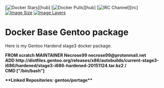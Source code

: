 
[![Docker Stars](https://img.shields.io/docker/stars/necrose99/gentoo-x86-hardened.svg)][hub]
[![Docker Pulls](https://img.shields.io/docker/pulls/necrose99/gentoo-x86-hardened.svg)][hub]
[![IRC Channel](https://img.shields.io/badge/irc-%23necrose99-blue.svg)][irc]
[![Image Size](https://img.shields.io/imagelayers/image-size/necrose99/gentoo-x86-hardened/latest.svg)](https://imagelayers.io/?images=necrose99/gentoo-x86-hardened:latest)
[![Image Layers](https://img.shields.io/imagelayers/layers/necrose99/gentoo-x86-hardened/latest.svg)](https://imagelayers.io/?images=necrose99/gentoo-x86-hardened:latest)


# Docker Base Gentoo package
Here is my Gentoo Hardend stage3 docker package.
<p>
<b>FROM scratch MAINTAINER Necrose99 necrose99@protonmail.net 
<br>ADD http://distfiles.gentoo.org/releases/x86/autobuilds/current-stage3-i686/hardened/stage3-i686-hardened-20151124.tar.bz2 /
<br>CMD ["/bin/bash"]
</code></p>
**Linked Repositories:
gentoo/portage**
